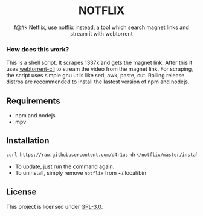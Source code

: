 <h1 align="center">NOTFLIX</h1>
<p align="center">f@#k Netflix, use notflix instead, a tool which search magnet links and stream it with webtorrent</p>

### How does this work?

This is a shell script. It scrapes 1337x and gets the magnet link.
After this it uses [webtorrent-cli](https://github.com/webtorrent/webtorrent-cli) to stream the video from the magnet link.
For scraping, the script uses simple gnu utils like sed, awk, paste, cut. Rolling release distros are recommended to install the lastest version of npm and nodejs.
## Requirements

* npm and nodejs
* mpv

## Installation

```sh
curl https://raw.githubusercontent.com/d4r1us-drk/notflix/master/install.sh -o install.sh && chmod +x install.sh && ./install.sh && rm -f install.sh 
```
- To update, just run the command again.
- To uninstall, simply remove `notflix` from ~/.local/bin

## License
This project is licensed under [GPL-3.0](https://raw.githubusercontent.com/Illumina/licenses/master/gpl-3.0.txt).

